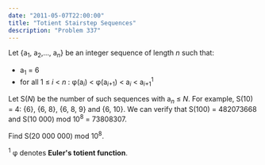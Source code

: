 ```yaml
---
date: "2011-05-07T22:00:00"
title: "Totient Stairstep Sequences"
description: "Problem 337"
---
```


<p>Let {a<sub>1</sub>, a<sub>2</sub>,..., a<sub><var>n</var></sub>} be an integer sequence of length <var>n</var> such that:</p>
<ul><li>a<sub>1</sub> = 6</li>
<li>for all 1 ≤ <var>i</var> &lt; <var>n</var> : φ(a<sub><var>i</var></sub>) &lt; φ(a<sub><var>i</var>+1</sub>) &lt; a<sub><var>i</var></sub> &lt; a<sub><var>i</var>+1</sub><sup>1</sup></li>
</ul><p>Let S(<var>N</var>) be the number of such sequences with a<sub><var>n</var></sub> ≤ <var>N</var>.
For example, S(10) = 4: {6}, {6, 8}, {6, 8, 9} and {6, 10}.
We can verify that S(100) = 482073668 and S(10 000) mod 10<sup>8</sup> = 73808307.</p>
<p>Find S(20 000 000) mod 10<sup>8</sup>.</p>
<p><sup>1</sup> φ denotes <b>Euler's totient function</b>.</p>

